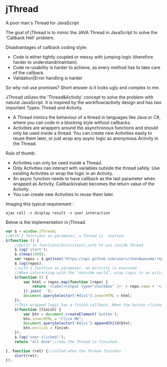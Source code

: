 # jThread
A poor man's Thread for JavaScript

The goal of jThread is to mimic the JAVA Thread in JavaScript to solve the 'Callback Hell' problem. 

Disadvantages of callback coding style: 
* Code is either tightly coupled or messy with jumping logic (therefore harder to understand/maintain). 
* Code re-usability is harder to achieve, as every method has to take care of the callback.
* Validation|Error handling is harder

So why not use promises? Short answer is it looks ugly and complex to me.

JThread utilizes the 'Thread&Activity' concept to solve the problem with natural JavaScript. It is inspired by the workflow/activity design and has two important Types: Thread and Activity. 

* A Thread mimics the behaviour of a thread in languages like Java or C#, where you can code in a blocking style without callbacks. 
* Activities are wrappers around the asynchronous functions and should only be used inside a thread. You can create new Activities easily to reuse them later, or just wrap any async logic as anonymous Activity in the Thread.

Rule of thumb:
* Activities can only be used inside a Thread.
* Only Activities can interact with variables outside the thread safely. Use existing Activities or wrap the logic in an Activity. 
* An async function needs to have callback as the last parameter when wrapped as Activity. Callback(value) becomes the return value of the Activity.
* You can create new Activities to reuse them later.

Imaging this typical requirement :  

	ajax call -> display result -> user interaction

Below is the implementation in jThread.

```javascript
var $ = window.jThread; 
//With 2 functions as parameter, a Thread is  started.
$(function () {
	//built in functions(Activities),safe to use inside Thread
	$.log('start');
	$.sleep(1000);
	var repos = $.getJson('https://api.github.com/users/shenAwesome/repos');
	$.log(repos);
	//with 1 function as parameter, an Activity is executed.
	//When interacting with the 'outside world', wrap logic in an activity
	$(function () {
		var html = repos.map(function (repo) {
			return '<label><input type="checkbox" />' + repo.name + '</label></br>';
		}).join(' ');
		document.querySelector('#div1').innerHTML = html;
	});
	//This wrapped logic has a finish callback. When the button clicked, this activity finishes and the thread will continue.
	$(function (finish) {
		var btn = document.createElement('button');
		btn.innerHTML = "Click ME";
		document.querySelector('#div1').appendChild(btn);
		btn.onclick = finish;
	});
	$.log('user clicked!'); 
	return "all done";//now the Thread is finished. 
	
}, function (ret) {//called when the thread finishes
	alert(ret);
});
```